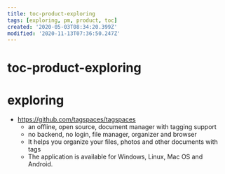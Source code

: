 ```yaml
---
title: toc-product-exploring
tags: [exploring, pm, product, toc]
created: '2020-05-03T08:34:20.399Z'
modified: '2020-11-13T07:36:50.247Z'
---
```


# toc-product-exploring

# exploring

- https://github.com/tagspaces/tagspaces
  - an offline, open source, document manager with tagging support
  - no backend, no login, file manager, organizer and browser
  - It helps you organize your files, photos and other documents with tags
  - The application is available for Windows, Linux, Mac OS and Android. 

 
